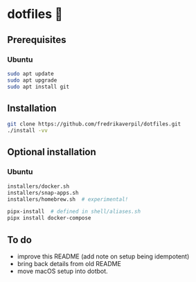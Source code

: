 # dotfiles 🐚

## Prerequisites

### Ubuntu

```bash
sudo apt update
sudo apt upgrade
sudo apt install git
```

## Installation

```bash
git clone https://github.com/fredrikaverpil/dotfiles.git
./install -vv
```

## Optional installation

### Ubuntu

```bash
installers/docker.sh
installers/snap-apps.sh
installers/homebrew.sh  # experimental!

pipx-install  # defined in shell/aliases.sh
pipx install docker-compose
```

## To do

* improve this README (add note on setup being idempotent)
* bring back details from old README
* move macOS setup into dotbot.
